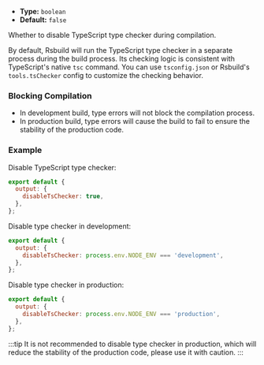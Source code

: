 - **Type:** `boolean`
- **Default:** `false`

Whether to disable TypeScript type checker during compilation.

By default, Rsbuild will run the TypeScript type checker in a separate process during the build process. Its checking logic is consistent with TypeScript's native `tsc` command. You can use `tsconfig.json` or Rsbuild's `tools.tsChecker` config to customize the checking behavior.

### Blocking Compilation

- In development build, type errors will not block the compilation process.
- In production build, type errors will cause the build to fail to ensure the stability of the production code.

### Example

Disable TypeScript type checker:

```js
export default {
  output: {
    disableTsChecker: true,
  },
};
```

Disable type checker in development:

```js
export default {
  output: {
    disableTsChecker: process.env.NODE_ENV === 'development',
  },
};
```

Disable type checker in production:

```js
export default {
  output: {
    disableTsChecker: process.env.NODE_ENV === 'production',
  },
};
```

:::tip
It is not recommended to disable type checker in production, which will reduce the stability of the production code, please use it with caution.
:::
